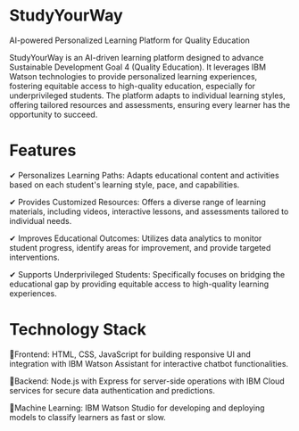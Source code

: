 # StudyYourWay
AI-powered Personalized Learning  Platform for Quality Education


StudyYourWay is an AI-driven learning platform designed to advance Sustainable Development Goal 4 (Quality Education). It leverages IBM Watson technologies to provide personalized learning experiences, fostering equitable access to high-quality education, especially for underprivileged students. The platform adapts to individual learning styles, offering tailored resources and assessments, ensuring every learner has the opportunity to succeed.


# Features
✔ Personalizes Learning Paths: Adapts educational content and activities based on each student's learning style, pace, and capabilities.

✔ Provides Customized Resources: Offers a diverse range of learning materials, including videos, interactive lessons, and assessments tailored to individual needs.

✔ Improves Educational Outcomes: Utilizes data analytics to monitor student progress, identify areas for improvement, and provide targeted interventions.

✔ Supports Underprivileged Students: Specifically focuses on bridging the educational gap by providing equitable access to high-quality learning experiences.


# Technology Stack
📌Frontend: HTML, CSS, JavaScript for building responsive UI and integration with IBM Watson Assistant for interactive chatbot functionalities.

📌Backend: Node.js with Express for server-side operations with IBM Cloud services for secure data authentication and predictions.

📌Machine Learning: IBM Watson Studio for developing and deploying models to classify learners as fast or slow.

